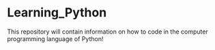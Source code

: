 # Learning_Python
This repository will contain information on how to code in the computer programming language of Python! 
